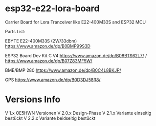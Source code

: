 # esp32-e22-lora-board
Carrier Board for Lora Tranceiver like E22-400M33S and ESP32 MCU

Parts List:

EBYTE E22-400M33S (2W/33dbm) https://www.amazon.de/dp/B0BMP99S3D

ESP32 Board Dev Kit C V4 https://www.amazon.de/dp/B08BTS62L7/ / https://www.amazon.de/dp/B07Z83MF5W/

BME/BMP 280 https://www.amazon.de/dp/B0C4L8BKJP/

GPS https://www.amazon.de/dp/B0D3DJ58R8/


# Versions Info
V 1.x    OE5HWN Versionen
V 2.0.x  Design-Phase
V 2.1.x  Variante einseitig bestückt
V 2.2.x  Variante beidseitig bestückt
